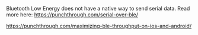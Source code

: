 Bluetooth Low Energy does not have a native way to send serial data. Read more here: https://punchthrough.com/serial-over-ble/



https://punchthrough.com/maximizing-ble-throughput-on-ios-and-android/

